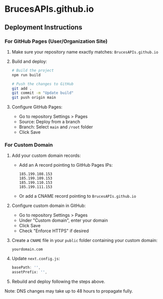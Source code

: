 # BrucesAPIs.github.io

## Deployment Instructions

### For GitHub Pages (User/Organization Site)

1. Make sure your repository name exactly matches: `BrucesAPIs.github.io`

2. Build and deploy:
   ```bash
   # Build the project
   npm run build

   # Push the changes to GitHub
   git add .
   git commit -m "Update build"
   git push origin main
   ```

3. Configure GitHub Pages:
   - Go to repository Settings > Pages
   - Source: Deploy from a branch
   - Branch: Select `main` and `/root` folder
   - Click Save

### For Custom Domain

1. Add your custom domain records:
   - Add an A record pointing to GitHub Pages IPs:
     ```
     185.199.108.153
     185.199.109.153
     185.199.110.153
     185.199.111.153
     ```
   - Or add a CNAME record pointing to `BrucesAPIs.github.io`

2. Configure custom domain in GitHub:
   - Go to repository Settings > Pages
   - Under "Custom domain", enter your domain
   - Click Save
   - Check "Enforce HTTPS" if desired

3. Create a `CNAME` file in your `public` folder containing your custom domain:
   ```
   yourdomain.com
   ```

4. Update `next.config.js`:
   ```javascript
   basePath: '',
   assetPrefix: '',
   ```

5. Rebuild and deploy following the steps above.

Note: DNS changes may take up to 48 hours to propagate fully.